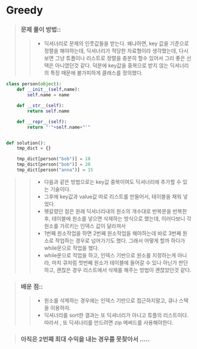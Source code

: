 # Greedy

> ### 문제 풀이 방법::
>> * 딕셔너리로 문제의 인풋값들을 받는다. 왜냐하면, key 값을 기준으로 정렬을 해야하는데, 딕셔너리가 적당한 자료형이라 생각했는데, 다시보면 그냥 튜플이나 리스트로 정렬을 충분히
>> 할수 있어서 그리 좋은 선택은 아니였던것 같다. 덕분에 key값을 중복으로 받지 않는 딕셔너리의 특징 때문에 불가피하게 클래스를 정의했다.    

```python 
class person(object):
    def __init__(self,name):
        self.name = name

    def __str__(self):
        return self.name

    def __repr__(self):
        return "'"+self.name+"'"


def solution():
    tmp_dict = {}

    tmp_dict[person("bob")] = 18
    tmp_dict[person("bob")] = 20
    tmp_dict[person("anna")] = 15

```
>> * 다음과 같은 방법으로는 key값 중복이여도 딕셔너리에 추가할 수 있는 기술이다. 
>> * 그후에 key값과 value값 따로 리스트를 만들어서, 테이블을 채워 넣었다. 
>> * 헷갈렸던 점은 원래 딕셔너리내의 원소의 개수대로 반복문을 반복한 후, 테이블에 원소를 넣으면 삭제하는 방식으로 했는데, 이러다보니 각 원소를 가르키는 인덱스 값이 달라져서  
>> * 1번째 원소작업을 하면 2번째 원소작업을 해야하는데 바로 3번째 원소로 작업하는 경우로 넘어가기도 했다. 그래서 어떻게 할까 하다가 while문으로 작업을 했다.
>> * while문으로 작업을 하고, 인덱스 기반으로 원소를 지정하는게 아니라, 마치 큐처럼 첫번째 원소가 테이블에 들어갈 수 있나 아닌가 판단하고, 괜찮은 경우 리스트에서 삭제를 해주는
>> 방법이 괜찮았던것 같다.

> ### 배운 점::
>> * 원소를 삭제하는 경우에는 인덱스 기반으로 접근하지말고, 큐나 스택을 이용하자.
>> * 딕셔너리를 sort한 결과는 또 딕셔너리가 아니고 튜플의 리스트이다. 따라서 , 또 딕셔너리를 만드려면 zip 메써드를 사용해야한다. 

> ### 아직은 2번째 최대 수익을 내는 경우를 못찾아서 .....
